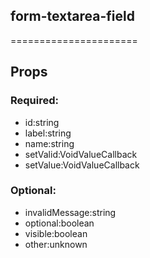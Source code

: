 
## form-textarea-field
======================
## Props


### Required:
 - id:string
 - label:string
 - name:string
 - setValid:VoidValueCallback<boolean>
 - setValue:VoidValueCallback<string>

### Optional:
 - invalidMessage:string
 - optional:boolean
 - visible:boolean
 - other:unknown